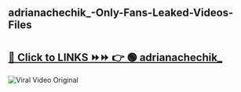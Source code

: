 
 ## adrianachechik_-Only-Fans-Leaked-Videos-Files

# <h2><a href="https://mediaupload.pro?adrianachechik_">🔗 Click to LINKS ⏩⏩ 👉 🟢 adrianachechik_ </a></h2>

<a href="https://mediaupload.pro?adrianachechik_" rel="nofollow" data-target="animated-image.originalLink"><img src="https://i.ibb.co.com/xMMVF88/686577567.gif" alt="Viral Video Original" style="max-width: 100%; display: inline-block;" data-target="animated-image.originalImage"></a>